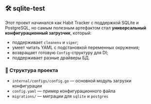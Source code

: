 ## 🛠️ sqlite-test

Этот проект начинался как Habit Tracker с поддержкой SQLite и PostgreSQL, но самым полезным артефактом стал **универсальный конфигурационный загрузчик**, который:

* поддерживает `cleanenv` и `viper`;
* умеет читать YAML с подстановкой переменных окружения;
* возвращает готовую `Config`-структуру для DI;
* поддерживает разные драйверы БД.

### 📂 Структура проекта

* `internal/configs/config.go` — основной модуль загрузки конфигурации
* `config.yaml` — пример конфигурационного файла
* `migrations/` — миграции для `sqlite` и `postgres`